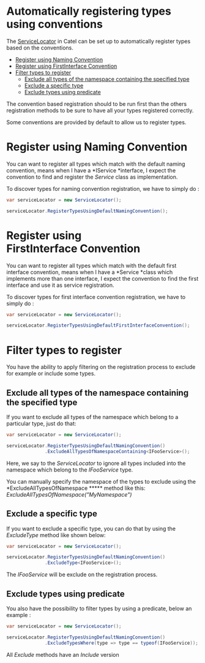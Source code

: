 # Automatically registering types using conventions

The [ServiceLocator](Introduction_to_the_ServiceLocator) in Catel can be set up to automatically register types based on the conventions.  

-   [Register using Naming Convention](#Automaticallyregisteringtypesusingconventions-RegisterusingNamingConvention)
-   [Register using FirstInterface Convention](#Automaticallyregisteringtypesusingconventions-RegisterusingFirstInterfaceConvention)
-   [Filter types to register](#Automaticallyregisteringtypesusingconventions-Filtertypestoregister)
    -   [Exclude all types of the namespace containing the specified type](#Automaticallyregisteringtypesusingconventions-Excludealltypesofthenamespacecontainingthespecifiedtype)
    -   [Exclude a specific type](#Automaticallyregisteringtypesusingconventions-Excludeaspecifictype)
    -   [Exclude types using predicate](#Automaticallyregisteringtypesusingconventions-Excludetypesusingpredicate)

The convention based registration should to be run first than the others registration methods to be sure to have all your types registered correctly.

Some conventions are provided by default to allow us to register types.

# **Register using Naming Convention**

You can want to register all types which match with the default naming convention, means when I have a *IService *interface, I expect the convention to find and register the *Service* class as implementation.

To discover types for naming convention registration, we have to simply do :

``` {.java data-syntaxhighlighter-params="brush: java; gutter: false; theme: Confluence" data-theme="Confluence" style="brush: java; gutter: false; theme: Confluence"}
var serviceLocator = new ServiceLocator();

serviceLocator.RegisterTypesUsingDefaultNamingConvention();
```

# **Register using FirstInterface Convention**

You can want to register all types which match with the default first interface convention, means when I have a *Service *class which implements more than one interface, I expect the convention to find the first interface and use it as service registration.

To discover types for first interface convention registration, we have to simply do :

``` {.java data-syntaxhighlighter-params="brush: java; gutter: false; theme: Confluence" data-theme="Confluence" style="brush: java; gutter: false; theme: Confluence"}
var serviceLocator = new ServiceLocator();

serviceLocator.RegisterTypesUsingDefaultFirstInterfaceConvention();
```

# **Filter types to register**

You have the ability to apply filtering on the registration process to exclude for example or include some types.

## Exclude all types of the namespace containing the specified type

If you want to exclude all types of the namespace which belong to a particular type, just do that: 

``` {.java data-syntaxhighlighter-params="brush: java; gutter: false; theme: Confluence" data-theme="Confluence" style="brush: java; gutter: false; theme: Confluence"}
var serviceLocator = new ServiceLocator();

serviceLocator.RegisterTypesUsingDefaultNamingConvention() 
              .ExcludeAllTypesOfNamespaceContaining<IFooService>();
```

Here, we say to the *ServiceLocator* to ignore all types included into the namespace which belong to the *IFooService* type.

You can manually specify the namespace of the types to exclude using the *ExcludeAllTypesOfNamespace ***** method like this: *ExcludeAllTypesOfNamespace("MyNamespace")*

## Exclude a specific type

If you want to exclude a specific type, you can do that by using the *ExcludeType* method like shown below:

``` {.java data-syntaxhighlighter-params="brush: java; gutter: false; theme: Confluence" data-theme="Confluence" style="brush: java; gutter: false; theme: Confluence"}
var serviceLocator = new ServiceLocator();

serviceLocator.RegisterTypesUsingDefaultNamingConvention()
              .ExcludeType<IFooService>();
```

The *IFooService* will be exclude on the registration process.

## Exclude types using predicate

You also have the possibility to filter types by using a predicate, below an example :

``` {.java data-syntaxhighlighter-params="brush: java; gutter: false; theme: Confluence" data-theme="Confluence" style="brush: java; gutter: false; theme: Confluence"}
var serviceLocator = new ServiceLocator();

serviceLocator.RegisterTypesUsingDefaultNamingConvention()
              .ExcludeTypesWhere(type => type == typeof(IFooService));
```

All *Exclude* methods have an *Include* version

 

 

